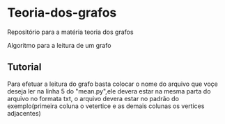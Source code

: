 # Teoria-dos-grafos
Repositório para a matéria teoria dos grafos

Algoritmo para a leitura de um grafo

## Tutorial 
Para efetuar a leitura do grafo basta colocar o nome do arquivo que voçe deseja ler na linha 5 do "mean.py",ele devera estar na mesma parta do arquivo no formata txt, o arquivo devera estar no padrão do exemplo(primeira coluna o vetertice e as demais colunas os vertices adjacentes)

